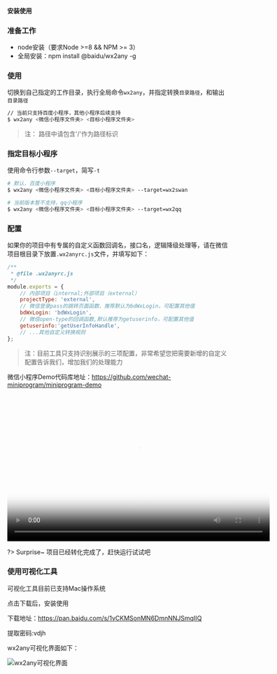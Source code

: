 #### 安装使用

### 准备工作
* node安装（要求Node >=8 && NPM >= 3）
* 全局安装：npm install @baidu/wx2any -g


### 使用
切换到自己指定的工作目录，执行全局命令`wx2any`，并指定转换`目录路径`，和输出`目录路径`

```bash
// 当前只支持百度小程序，其他小程序后续支持
$ wx2any <微信小程序文件夹> <目标小程序文件夹>
```
> 注： 路径中请包含'/'作为路径标识

### 指定目标小程序
使用命令行参数`--target`，简写`-t`
```bash
# 默认，百度小程序
$ wx2any <微信小程序文件夹> <目标小程序文件夹> --target=wx2swan

# 当前版本暂不支持，qq小程序
$ wx2any <微信小程序文件夹> <目标小程序文件夹> --target=wx2qq
```

### 配置
如果你的项目中有专属的自定义函数回调名，接口名，逻辑降级处理等，请在微信项目根目录下放置`.wx2anyrc.js`文件，并填写如下：
```javascript
/**
 * @file .wx2anyrc.js
 */
module.exports = {
    // 内部项目（internal;外部项目（external）
    projectType: 'external',
    // 微信登录pass的跳转页面函数，推荐默认为bdWxLogin，可配置其他值
    bdWxLogin: 'bdWxLogin',
    // 微信open-type的回调函数,默认推荐为getuserinfo，可配置其他值
    getuserinfo:'getUserInfoHandle',
    // ...其他自定义转换规则
};
```
> 注：目前工具只支持识别展示的三项配置，非常希望您把需要新增的自定义配置告诉我们，增加我们的处理能力


微信小程序Demo代码库地址：https://github.com/wechat-miniprogram/miniprogram-demo

<video controls="controls" preload="auto" poster="/union-static/public/static/joy-org/img/loading.png" width="600" height="335">
    <source src="/union-static/public/static/joy-org/video/trans_demo.mp4" type="video/mp4">
</video>

?> Surprise~ 项目已经转化完成了，赶快运行试试吧

### 使用可视化工具

可视化工具目前已支持Mac操作系统

点击下载后，安装使用

下载地址：https://pan.baidu.com/s/1vCKMSonMN6DmnNNJSmqIIQ

提取密码:vdjh

wx2any可视化界面如下：

![wx2any可视化界面](https://issuecdn.baidupcs.com/issue/netdisk/ts_ad/help/1582081214.png)
